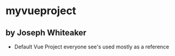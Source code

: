 # myvueproject
## by Joseph Whiteaker 

- Default Vue Project everyone see's used mostly as a reference 
